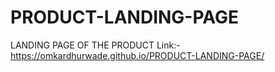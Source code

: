 # PRODUCT-LANDING-PAGE
LANDING PAGE OF THE PRODUCT
Link:-https://omkardhurwade.github.io/PRODUCT-LANDING-PAGE/
